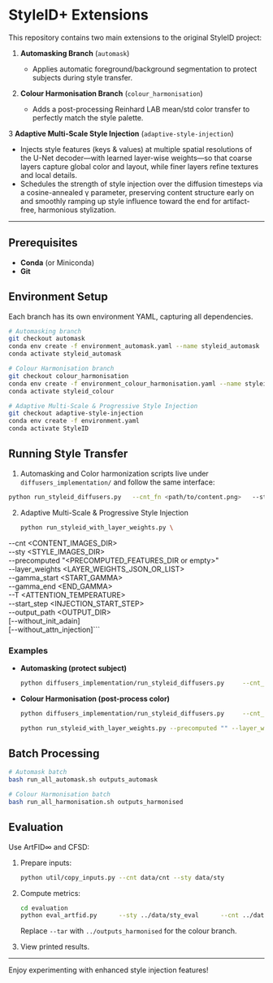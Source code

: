 # StyleID+ Extensions

This repository contains two main extensions to the original StyleID project:

1. **Automasking Branch** (`automask`)
   - Applies automatic foreground/background segmentation to protect subjects during style transfer.

2. **Colour Harmonisation Branch** (`colour_harmonisation`)
   - Adds a post-processing Reinhard LAB mean/std color transfer to perfectly match the style palette.

3 **Adaptive Multi-Scale Style Injection** (`adaptive-style-injection`)
- Injects style features (keys & values) at multiple spatial resolutions of the U-Net decoder—with learned layer-wise weights—so that coarse layers capture global color and layout, while finer layers refine textures and local details.
- Schedules the strength of style injection over the diffusion timesteps via a cosine-annealed γ parameter, preserving content structure early on and smoothly ramping up style influence toward the end for artifact-free, harmonious stylization.
---

## Prerequisites

- **Conda** (or Miniconda)  
- **Git**

## Environment Setup

Each branch has its own environment YAML, capturing all dependencies.

```bash
# Automasking branch
git checkout automask
conda env create -f environment_automask.yaml --name styleid_automask
conda activate styleid_automask

# Colour Harmonisation branch
git checkout colour_harmonisation
conda env create -f environment_colour_harmonisation.yaml --name styleid_colour
conda activate styleid_colour

# Adaptive Multi-Scale & Progressive Style Injection​
git checkout adaptive-style-injection
conda env create -f environment.yaml
conda activate StyleID
```

## Running Style Transfer

1. Automasking and Color harmonization scripts live under `diffusers_implementation/` and follow the same interface:

```bash
python run_styleid_diffusers.py   --cnt_fn <path/to/content.png>   --sty_fn <path/to/style.png>   [--mask_fn <path/to/mask.png>]   --gamma <query_preserve_ratio>   --T <attention_temperature>   --save_dir <output_folder>   [--without_init_adain]   [--without_attn_injection]
```

2. Adaptive Multi-Scale & Progressive Style Injection​
   ```bash
   python run_styleid_with_layer_weights.py \
  --cnt <CONTENT_IMAGES_DIR> \
  --sty <STYLE_IMAGES_DIR> \
  --precomputed "<PRECOMPUTED_FEATURES_DIR or empty>" \
  --layer_weights <LAYER_WEIGHTS_JSON_OR_LIST> \
  --gamma_start <START_GAMMA> \
  --gamma_end <END_GAMMA> \
  --T <ATTENTION_TEMPERATURE> \
  --start_step <INJECTION_START_STEP> \
  --output_path <OUTPUT_DIR> \
  [--without_init_adain] \
  [--without_attn_injection]```

### Examples

- **Automasking (protect subject)**
  ```bash
  python diffusers_implementation/run_styleid_diffusers.py     --cnt_fn data/cnt/04.png     --sty_fn data/sty/17.png     --gamma 0.75 --T 1.5     --save_dir results/automask_output
  ```

- **Colour Harmonisation (post-process color)**
  ```bash
  python diffusers_implementation/run_styleid_diffusers.py     --cnt_fn data/cnt/04.png     --sty_fn data/sty/17.png     --gamma 0.75 --T 1.5     --save_dir results/harmonised_output
  ```

  ```bash
  python run_styleid_with_layer_weights.py --precomputed "" --layer_weight 0.6 --gamma_start 1.0 --gamma_end 0.45 --output_path outputs_adaptive_style
  ```

## Batch Processing

```bash
# Automask batch
bash run_all_automask.sh outputs_automask

# Colour Harmonisation batch
bash run_all_harmonisation.sh outputs_harmonised
```

## Evaluation

Use ArtFID∞ and CFSD:

1. Prepare inputs:
   ```bash
   python util/copy_inputs.py --cnt data/cnt --sty data/sty
   ```

2. Compute metrics:
   ```bash
   cd evaluation
   python eval_artfid.py      --sty ../data/sty_eval      --cnt ../data/cnt_eval      --tar ../outputs_automask      --batch_size 8      --num_workers 8      --content_metric lpips      --mode art_fid_inf      --device cuda
   ```
   Replace `--tar` with `../outputs_harmonised` for the colour branch.

3. View printed results.

---

Enjoy experimenting with enhanced style injection features!
